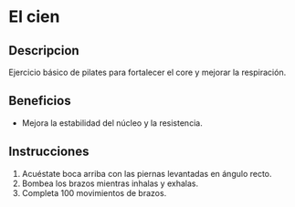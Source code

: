 # El cien

## Descripcion
Ejercicio básico de pilates para fortalecer el core y mejorar la respiración.

## Beneficios
- Mejora la estabilidad del núcleo y la resistencia.

## Instrucciones
1. Acuéstate boca arriba con las piernas levantadas en ángulo recto.
2. Bombea los brazos mientras inhalas y exhalas.
3. Completa 100 movimientos de brazos.